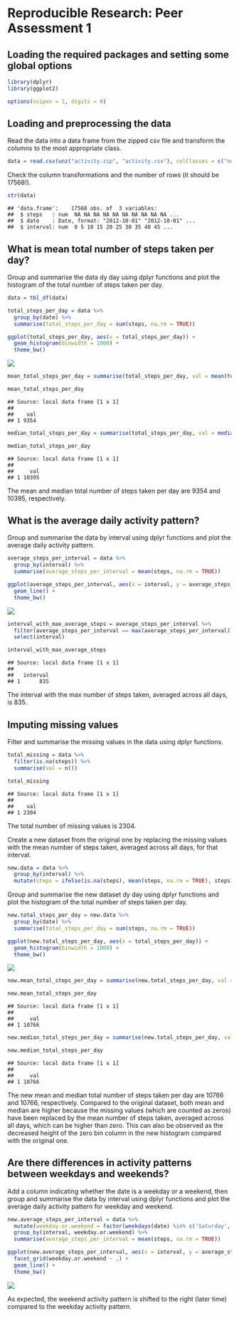 # Reproducible Research: Peer Assessment 1

## Loading the required packages and setting some global options


```r
library(dplyr)
library(ggplot2)

options(scipen = 1, digits = 0)
```

## Loading and preprocessing the data

Read the data into a data frame from the zipped csv file and transform the columns to the most appropriate class.


```r
data = read.csv(unz("activity.zip", "activity.csv"), colClasses = c("numeric", "Date", "numeric"))
```

Check the column transformations and the number of rows (it should be 17568!).


```r
str(data)
```

```
## 'data.frame':	17568 obs. of  3 variables:
##  $ steps   : num  NA NA NA NA NA NA NA NA NA NA ...
##  $ date    : Date, format: "2012-10-01" "2012-10-01" ...
##  $ interval: num  0 5 10 15 20 25 30 35 40 45 ...
```


## What is mean total number of steps taken per day?

Group and summarise the data dy day using dplyr functions and plot the histogram of the total number of steps taken per day.


```r
data = tbl_df(data)

total_steps_per_day = data %>%
  group_by(date) %>%
  summarise(total_steps_per_day = sum(steps, na.rm = TRUE))

ggplot(total_steps_per_day, aes(x = total_steps_per_day)) +
  geom_histogram(binwidth = 1000) +
  theme_bw()
```

![](PA1_template_files/figure-html/unnamed-chunk-4-1.png) 

```r
mean_total_steps_per_day = summarise(total_steps_per_day, val = mean(total_steps_per_day))

mean_total_steps_per_day
```

```
## Source: local data frame [1 x 1]
## 
##    val
## 1 9354
```

```r
median_total_steps_per_day = summarise(total_steps_per_day, val = median(total_steps_per_day))

median_total_steps_per_day
```

```
## Source: local data frame [1 x 1]
## 
##     val
## 1 10395
```

The mean and median total number of steps taken per day are 9354 and 10395, respectively.

## What is the average daily activity pattern?

Group and summarise the data by interval using dplyr functions and plot the average daily activity pattern.


```r
average_steps_per_interval = data %>%
  group_by(interval) %>%
  summarise(average_steps_per_interval = mean(steps, na.rm = TRUE))

ggplot(average_steps_per_interval, aes(x = interval, y = average_steps_per_interval)) +
  geom_line() +
  theme_bw()
```

![](PA1_template_files/figure-html/unnamed-chunk-5-1.png) 

```r
interval_with_max_average_steps = average_steps_per_interval %>%
  filter(average_steps_per_interval == max(average_steps_per_interval)) %>%
  select(interval)

interval_with_max_average_steps
```

```
## Source: local data frame [1 x 1]
## 
##   interval
## 1      835
```

The interval with the max number of steps taken, averaged across all days, is 835.

## Imputing missing values

Filter and summarise the missing values in the data using dplyr functions.


```r
total_missing = data %>%
  filter(is.na(steps)) %>%
  summarise(val = n())

total_missing
```

```
## Source: local data frame [1 x 1]
## 
##    val
## 1 2304
```

The total number of missing values is 2304.

Create a new dataset from the original one by replacing the missing values with the mean number of steps taken, averaged across all days, for that interval.


```r
new.data = data %>%
  group_by(interval) %>%
  mutate(steps = ifelse(is.na(steps), mean(steps, na.rm = TRUE), steps))
```

Group and summarise the new dataset dy day using dplyr functions and plot the histogram of the total number of steps taken per day.


```r
new.total_steps_per_day = new.data %>%
  group_by(date) %>%
  summarise(total_steps_per_day = sum(steps, na.rm = TRUE))

ggplot(new.total_steps_per_day, aes(x = total_steps_per_day)) +
  geom_histogram(binwidth = 1000) +
  theme_bw()
```

![](PA1_template_files/figure-html/unnamed-chunk-8-1.png) 

```r
new.mean_total_steps_per_day = summarise(new.total_steps_per_day, val = mean(total_steps_per_day))

new.mean_total_steps_per_day
```

```
## Source: local data frame [1 x 1]
## 
##     val
## 1 10766
```

```r
new.median_total_steps_per_day = summarise(new.total_steps_per_day, val = median(total_steps_per_day))

new.median_total_steps_per_day
```

```
## Source: local data frame [1 x 1]
## 
##     val
## 1 10766
```

The new mean and median total number of steps taken per day are 10766 and 10766, respectively. Compared to the original dataset, both mean and median are higher because the missing values (which are counted as zeros) have been replaced by the mean number of steps taken, averaged across all days, which can be higher than zero. This can also be observed as the decreased height of the zero bin column in the new histogram compared with the original one.

## Are there differences in activity patterns between weekdays and weekends?

Add a column indicating whether the date is a weekday or a weekend, then group and summarise the data by interval using dplyr functions and plot the average daily activity pattern for weekday and weekend.


```r
new.average_steps_per_interval = data %>%
  mutate(weekday.or.weekend = factor(weekdays(date) %in% c('Saturday', 'Sunday') + 0L, levels=c(0,1), labels=c('weekday','weekend'))) %>%
  group_by(interval, weekday.or.weekend) %>%
  summarise(average_steps_per_interval = mean(steps, na.rm = TRUE))

ggplot(new.average_steps_per_interval, aes(x = interval, y = average_steps_per_interval)) +
  facet_grid(weekday.or.weekend ~ .) +
  geom_line() +
  theme_bw()
```

![](PA1_template_files/figure-html/unnamed-chunk-9-1.png) 

As expected, the weekend activity pattern is shifted to the right (later time) compared to the weekday activity pattern.
